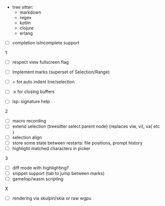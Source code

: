 
- tree sitter:
  - markdown
  - regex
  - kotlin
  - clojure
  - erlang

- [ ] completion isIncomplete support

1
- [ ] respect view fullscreen flag
- [ ] Implement marks (superset of Selection/Range)

- [ ] = for auto indent line/selection
- [ ]  :x for closing buffers
- [ ] lsp: signature help

2
- [ ] macro recording
- [ ] extend selection (treesitter select parent node) (replaces viw, vi(, va( etc )
- [ ] selection align
- [ ] store some state between restarts: file positions, prompt history
- [ ] highlight matched characters in picker

3
- [ ] diff mode with highlighting?
- [ ] snippet support (tab to jump between marks)
- [ ] gamelisp/wasm scripting

X
- [ ] rendering via skulpin/skia or raw wgpu
